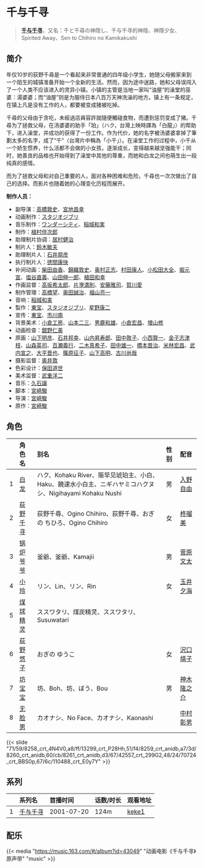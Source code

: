 # 千与千寻


> <u>**[千与千寻](https://bgm.tv/subject/311)**</u>，又名：千と千尋の神隠し、千与千寻的神隐、神隱少女、Spirited Away、Sen to Chihiro no Kamikakushi

## 简介

年仅10岁的荻野千尋是一个看起来非常普通的四年级小学生，她随父母搬家来到一个陌生的城镇准备开始一个全新的生活。然而，因为途中迷路，她和父母误闯入了一个人类不应该进入的灵异小镇。小镇的主管是当地一家叫“油屋”的澡堂的巫婆：湯婆婆；而“油屋”则是为服侍日本八百万天神洗澡的地方。镇上有一条规定，在镇上凡是没有工作的人，都要被变成猪被吃掉。

千尋的父母由于贪吃，未經過店員容許就隨便觸碰食物，而遭到惩罚变成了猪。千尋为了拯救父母，在汤婆婆的助手「珀」（ハク，台灣上映時譯為「白龍」）的帮助下，进入澡堂，并成功的获得了一份工作。作为代价，她的名字被汤婆婆拿掉了筆劃太多的名字，成了“千”（台灣片中稱為「小千」）。在澡堂工作的过程中，小千从一个娇生惯养，什么活都不会做的小女孩，逐渐成长，变得越来越坚强能干；同时，她善良的品格也开始得到了澡堂中其他的尊重，而她和白龙之间也萌生出一段纯真的感情。

而为了拯救父母和对自己重要的人，面对各种困难和危险，千尋也一次次做出了自己的选择。而影片也随着她的心理变化历程而展开。


**制作人员：**
- 副导演：[高橋敦史](https://bgm.tv/person/3679)、[宮地昌幸](https://bgm.tv/person/3577)
- 动画制作：[スタジオジブリ](https://bgm.tv/person/2216)
- 音乐制作：[ワンダーシティ](https://bgm.tv/person/39707)、[稲城和実](https://bgm.tv/person/2217)
- 制作：[植村伴次郎](https://bgm.tv/person/2760)
- 助理制片协调：[居村健治](https://bgm.tv/person/15786)
- 制片人：[鈴木敏夫](https://bgm.tv/person/2215)
- 助理制片人：[石井朋彦](https://bgm.tv/person/28174)
- 执行制片人：[徳間康快](https://bgm.tv/person/2117)
- 补间动画：[柴田由香](https://bgm.tv/person/3780)、[錦織敦史](https://bgm.tv/person/3223)、[奥村正志](https://bgm.tv/person/9239)、[村田康人](https://bgm.tv/person/12996)、[小松田大全](https://bgm.tv/person/15478)、[堀元宣](https://bgm.tv/person/19612)、[塩谷直義](https://bgm.tv/person/3498)、[山田伸一郎](https://bgm.tv/person/59376)、[植田和幸](https://bgm.tv/person/11256)
- 作画监督：[高坂希太郎](https://bgm.tv/person/1665)、[片塰満則](https://bgm.tv/person/32036)、[安藤雅司](https://bgm.tv/person/1592)、[賀川愛](https://bgm.tv/person/2068)
- 制作管理：[高橋望](https://bgm.tv/person/2128)、[奥田誠治](https://bgm.tv/person/19591)、[福山亮一](https://bgm.tv/person/39716)
- 音响：[稲城和実](https://bgm.tv/person/2217)
- 製作：[東宝](https://bgm.tv/person/985)、[スタジオジブリ](https://bgm.tv/person/2216)、[星野康二](https://bgm.tv/person/61544)
- 宣传：[東宝](https://bgm.tv/person/985)、[市川南](https://bgm.tv/person/21750)
- 背景美术：[小倉工房](https://bgm.tv/person/18542)、[山本二三](https://bgm.tv/person/3471)、[男鹿和雄](https://bgm.tv/person/11681)、[小倉宏昌](https://bgm.tv/person/11836)、[増山修](https://bgm.tv/person/21629)
- 动画检查：[舘野仁美](https://bgm.tv/person/34701)
- 原画：[山下明彦](https://bgm.tv/person/1417)、[石井邦幸](https://bgm.tv/person/28128)、[山内昇寿郎](https://bgm.tv/person/11301)、[田中敦子](https://bgm.tv/person/11679)、[小西賢一](https://bgm.tv/person/2176)、[金子志津枝](https://bgm.tv/person/12617)、[山森英司](https://bgm.tv/person/21472)、[百瀬義行](https://bgm.tv/person/1347)、[二木真希子](https://bgm.tv/person/11680)、[田中雄一](https://bgm.tv/person/3611)、[橋本晋治](https://bgm.tv/person/11390)、[米林宏昌](https://bgm.tv/person/7724)、[武内宣之](https://bgm.tv/person/734)、[大平晋也](https://bgm.tv/person/11178)、[篠原征子](https://bgm.tv/person/28966)、[山下高明](https://bgm.tv/person/2648)、[古川尚哉](https://bgm.tv/person/12503)
- 摄影监督：[奥井敦](https://bgm.tv/person/1044)
- 色彩设计：[保田道世](https://bgm.tv/person/1510)
- 美术监督：[武重洋二](https://bgm.tv/person/11682)
- 音乐：[久石譲](https://bgm.tv/person/1638)
- 脚本：[宮崎駿](https://bgm.tv/person/1040)
- 导演：[宮崎駿](https://bgm.tv/person/1040)
- 原作：[宮崎駿](https://bgm.tv/person/1040)

## 角色

|     |   角色名   |   别名  | 性别 |  配音  |
|:--- |:------  |:----      |:---  |:--   |
| 1 | [白龙](https://bgm.tv/character/8258) | ハク、Kohaku River、赈早见琥珀主、小白、Haku、饒速水小白主、ニギハヤミコハクヌシ、Nigihayami Kohaku Nushi | 男 | [入野自由](https://bgm.tv/person/4258) |
| 2 | [荻野千寻](https://bgm.tv/character/13299) | 荻野千尋、Ogino Chihiro、荻野千尋、おぎの ちひろ、Ogino Chihiro | 女 | [柊瑠美](https://bgm.tv/person/26940) |
| 3 | [锅炉爷爷](https://bgm.tv/character/8259) | 釜爺、釜爺、Kamajii | 男 | [菅原文太](https://bgm.tv/person/4530) |
| 4 | [小玲](https://bgm.tv/character/8260) | リン、Lin、リン、Rin | 女 | [玉井夕海](https://bgm.tv/person/4529) |
| 5 | [煤球精灵](https://bgm.tv/character/8261) | ススワタリ、煤炭精灵、ススワタリ、Susuwatari |  |  |
| 6 | [荻野悠子](https://bgm.tv/character/42557) | おぎの ゆうこ | 女 | [沢口靖子](https://bgm.tv/person/24067) |
| 7 | [坊宝宝](https://bgm.tv/character/70724) | 坊、Boh、坊、ぼう、Bou | 男 | [神木隆之介](https://bgm.tv/person/10972) |
| 8 | [无脸男](https://bgm.tv/character/110488) | カオナシ、No Face、カオナシ、Kaonashi |  | [中村彰男](https://bgm.tv/person/5583) |

{{< slide "71/59/8258_crt_4N4V0,a8/ff/13299_crt_P28Hh,51/f4/8259_crt_anidb,a7/3d/8260_crt_anidb,60/cb/8261_crt_anidb,d3/67/42557_crt_299G2,48/24/70724_crt_BBS0p,67/6c/110488_crt_E0y7Y" >}}

## 系列

|     | 系列名  | 首播时间       | 话数/时长 | 观看地址                                                     |
| :-- | :--- | :--------- | :---- | :------------------------------------------------------- |
| 1   |[千与千寻](https://bgm.tv/subject/311)| 2001-07-20 | 124m  | [keke1](https://www.keke1.app/play/189748-4-210449.html) |

## 配乐

{{< media "https://music.163.com/#/album?id=43049"
"动画电影《千与千寻》原声带"
"music" >}}

